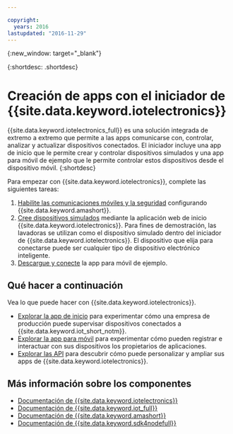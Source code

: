 ```yaml
---

copyright:
  years: 2016
lastupdated: "2016-11-29"
---
```


{:new_window: target="\_blank"}

{:shortdesc: .shortdesc}


# Creación de apps con el iniciador de {{site.data.keyword.iotelectronics}}

{{site.data.keyword.iotelectronics_full}} es una solución integrada de extremo a extremo que permite a las apps comunicarse con, controlar, analizar y actualizar dispositivos conectados. El iniciador incluye una app de inicio que le permite crear y controlar dispositivos simulados y una app para móvil de ejemplo que le permite controlar estos dispositivos desde el dispositivo móvil.
{:shortdesc}

Para empezar con {{site.data.keyword.iotelectronics}}, complete las siguientes tareas:

1. [Habilite las comunicaciones móviles y la seguridad](https://console.ng.bluemix.net/docs/starters/IotElectronics/iotelectronics_config_mca.html) configurando {{site.data.keyword.amashort}}.
2. [Cree dispositivos simulados](https://console.ng.bluemix.net/docs/starters/IotElectronics/iot4ecreatingappliances.html) mediante la aplicación web de inicio {{site.data.keyword.iotelectronics}}. Para fines de demostración, las lavadoras se utilizan como el dispositivo simulado dentro del iniciador de {{site.data.keyword.iotelectronics}}. El dispositivo que elija para conectarse puede ser cualquier tipo de dispositivo electrónico inteligente.
3. [Descargue y conecte](https://console.ng.bluemix.net/docs/starters/IotElectronics/iotelectronics_config_mobile.html) la app para móvil de ejemplo.


## Qué hacer a continuación
Vea lo que puede hacer con {{site.data.keyword.iotelectronics}}.

- [Explorar la app de inicio](https://console.ng.bluemix.net/docs/starters/IotElectronics/iot4ecreatingappliances.html) para experimentar cómo una empresa de producción puede supervisar dispositivos conectados a {{site.data.keyword.iot_short_notm}}.
- [Explorar la app para móvil](https://console.ng.bluemix.net/docs/starters/IotElectronics/iotelectronics_config_mobile.html) para experimentar cómo pueden registrar e interactuar con sus dispositivos los propietarios de aplicaciones.
- [Explorar las API](http://ibmiotforelectronics.mybluemix.net/public/iot4eregistrationapi.html) para descubrir cómo puede personalizar y ampliar sus apps de {{site.data.keyword.iotelectronics}}.

## Más información sobre los componentes
- [Documentación de {{site.data.keyword.iotelectronics}}](iotelectronics_overview.html)
- [Documentación de {{site.data.keyword.iot_full}}](https://console.ng.bluemix.net/docs/services/IoT/index.html)
-  [Documentación de {{site.data.keyword.amashort}}](https://console.ng.bluemix.net/docs/services/mobileaccess/overview.html)
- [Documentación de {{site.data.keyword.sdk4nodefull}}](https://console.ng.bluemix.net/docs/runtimes/nodejs/index.html#nodejs_runtime)
